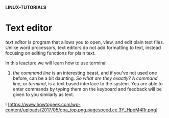 **LINUX-TUTORIALS**

# Text editor 
 
*text editor* is program that allows you to open, view, and edit plain text files. Unlike word processors, text editors do not add formatting to text, instead focusing on editing functions for plain text.


 

In this leacture we will learn how to use terminal 
1. *the command line*
is an interesting beast, and if you've not used one before, can be a bit daunting.
*So what are they exactly?*
*A command line*, or *terminal*, is a text based interface to the system. 
You are able to enter commands by typing them on the keyboard and feedback will be given to you similarly as text.

! [https://www.howtogeek.com/wp-content/uploads/2017/05/cpa_top.png.pagespeed.ce.3Y_HpoM4Rr.png]

